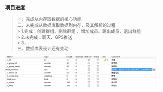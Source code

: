 ### 项目进度  
> 一、完成从内存取数据的核心功能     
> 二、未完成从数据库取数据到内存，及其解析的过程    
	> 1.完成：创建群组、删除群组 、增加成员、踢出成员、退出群组     
	> 2.未完成：聊天、GPS推送  
	> 3....  
> 三、数据库表设计还有变动      

![table:app_groupandmember](https://github.com/carsonWuu/openfire/blob/master/programme/groupFunction/app_groupandmember.png)
